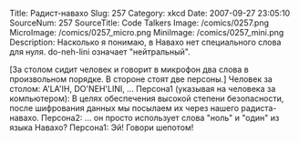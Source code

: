 Title: Радист-навахо 
Slug: 257 
Category: xkcd 
Date: 2007-09-27 23:05:10 
SourceNum: 257 
SourceTitle: Code Talkers 
Image: /comics/0257.png 
MicroImage: /comics/0257_micro.png 
MiniImage: /comics/0257_mini.png 
Description: Насколько я понимаю, в Навахо нет специального слова для нуля. do-neh-lini означает "нейтральный". 

[За столом сидит человек и говорит в микрофон два слова в произвольном порядке. В стороне стоят две персоны.]
Человек за столом: A'LA'IH, DO'NEH'LINI, ...
Персона1 (указывая на человека за компьютером): В целях обеспечения высокой степени безопасности, после шифрования данных мы посылаем их через нашего радиста-навахо.
Персона2: ... он просто использует слова "ноль" и "один" из языка Навахо?
Персона1: Эй! Говори шепотом!